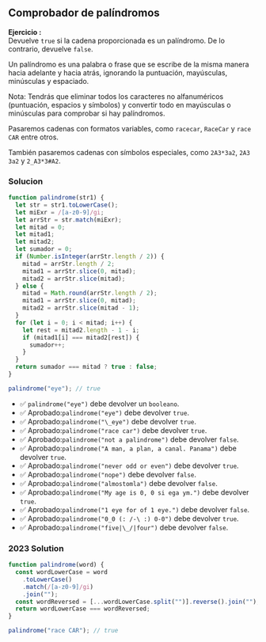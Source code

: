 ## Comprobador de palíndromos

**Ejercicio :**  
Devuelve `true` si la cadena proporcionada es un palíndromo. De lo contrario, devuelve `false`.

Un palíndromo es una palabra o frase que se escribe de la misma manera hacia adelante y hacia atrás, ignorando la puntuación, mayúsculas, minúsculas y espaciado.

Nota: Tendrás que eliminar todos los caracteres no alfanuméricos (puntuación, espacios y símbolos) y convertir todo en mayúsculas o minúsculas para comprobar si hay palíndromos.

Pasaremos cadenas con formatos variables, como `racecar`, `RaceCar` y `race CAR` entre otros.

También pasaremos cadenas con símbolos especiales, como `2A3*3a2`, `2A3 3a2` y `2_A3*3#A2`.

### Solucion

```js
function palindrome(str1) {
  let str = str1.toLowerCase();
  let miExr = /[a-z0-9]/gi;
  let arrStr = str.match(miExr);
  let mitad = 0;
  let mitad1;
  let mitad2;
  let sumador = 0;
  if (Number.isInteger(arrStr.length / 2)) {
    mitad = arrStr.length / 2;
    mitad1 = arrStr.slice(0, mitad);
    mitad2 = arrStr.slice(mitad);
  } else {
    mitad = Math.round(arrStr.length / 2);
    mitad1 = arrStr.slice(0, mitad);
    mitad2 = arrStr.slice(mitad - 1);
  }
  for (let i = 0; i < mitad; i++) {
    let rest = mitad2.length - 1 - i;
    if (mitad1[i] === mitad2[rest]) {
      sumador++;
    }
  }
  return sumador === mitad ? true : false;
}

palindrome("eye"); // true
```

- ✅ `palindrome("eye")` debe devolver un `booleano`.
- ✅ Aprobado:`palindrome("eye")` debe devolver `true`.
- ✅ Aprobado:`palindrome("\_eye")` debe devolver `true`.
- ✅ Aprobado:`palindrome("race car")` debe devolver `true`.
- ✅ Aprobado:`palindrome("not a palindrome")` debe devolver `false`.
- ✅ Aprobado:`palindrome("A man, a plan, a canal. Panama")` debe devolver `true`.
- ✅ Aprobado:`palindrome("never odd or even")` debe devolver `true`.
- ✅ Aprobado:`palindrome("nope")` debe devolver `false`.
- ✅ Aprobado:`palindrome("almostomla")` debe devolver `false`.
- ✅ Aprobado:`palindrome("My age is 0, 0 si ega ym.")` debe devolver `true`.
- ✅ Aprobado:`palindrome("1 eye for of 1 eye.")` debe devolver `false`.
- ✅ Aprobado:`palindrome("0_0 (: /-\ :) 0-0")` debe devolver `true`.
- ✅ Aprobado:`palindrome("five|\_/|four")` debe devolver `false`.

### 2023 Solution

```js
function palindrome(word) {
  const wordLowerCase = word
    .toLowerCase()
    .match(/[a-z0-9]/gi)
    .join("");
  const wordReversed = [...wordLowerCase.split("")].reverse().join("");
  return wordLowerCase === wordReversed;
}

palindrome("race CAR"); // true
```
